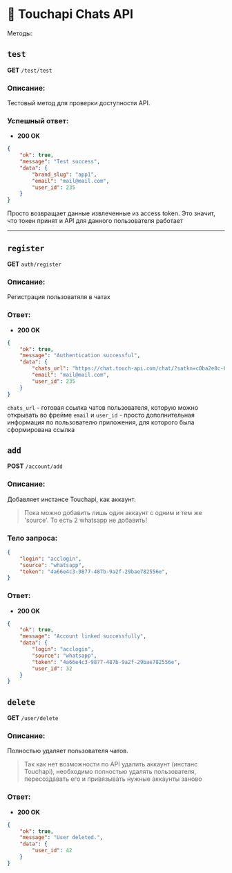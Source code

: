 # 📘 Touchapi Chats API


Методы:

## `test`

**GET** `/test/test`

### Описание:
Тестовый метод для проверки доступности API.


### Успешный ответ:
- **200 OK**
```json
{
	"ok": true,
	"message": "Test success",
	"data": {
		"brand_slug": "app1",
		"email": "mail@mail.com",
		"user_id": 235
	}
}
```
Просто возвращает данные извлеченные из access token. Это значит, что токен принят и API для данного пользователя работает

---

## `register`

**GET** `auth/register`

### Описание:
Регистрация пользоватяля в чатах

### Ответ:
- **200 OK**
```json
{
	"ok": true,
	"message": "Authentication successful",
	"data": {
		"chats_url": "https://chat.touch-api.com/chat/?satkn=c0ba2e8c-6dbd-4052-b08f-991ccfc74e24",
		"email": "mail@mail.com",
		"user_id": 235
	}
}
```
`chats_url` - готовая ссылка чатов пользователя, которую можно открывать во фрейме
`email` и `user_id` - просто дополнительная информация по пользователю приложения, для которого была сформирована ссылка

## `add`

**POST** `/account/add`

### Описание:
Добавляет инстансе Touchapi, как аккаунт.
> Пока можно добавить лишь один аккаунт с одним и тем же 'source'. То есть 2 whatsapp не добавить!

### Тело запроса:
```json
{
	"login": "acclogin",
	"source": "whatsapp",
	"token": "4a66e4c3-9877-487b-9a2f-29bae782556e",
}
```

### Ответ:
- **200 OK**
```json
{
	"ok": true,
	"message": "Account linked successfully",
	"data": {
		"login": "acclogin",
		"source": "whatsapp",
		"token": "4a66e4c3-9877-487b-9a2f-29bae782556e",
		"user_id": 32
	}
}
```

## `delete`

**GET** `/user/delete`

### Описание:
Полностью удаляет пользователя чатов.
> Так как нет возможности по API удалить аккаунт (инстанс Touchapi), необходимо полностью удалять пользователя, пересоздавать его и привязывать нужные аккаунты заново


### Ответ:
- **200 OK**
```json
{
	"ok": true,
	"message": "User deleted.",
	"data": {
		"user_id": 42
	}
}
```
